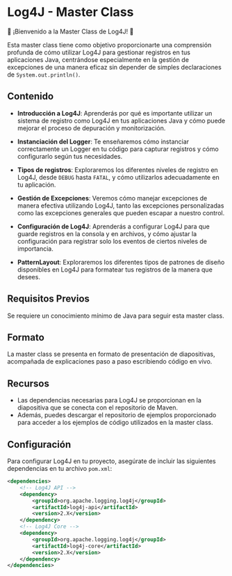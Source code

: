 # Log4J - Master Class

🚀 ¡Bienvenido a la Master Class de Log4J! 🚀

Esta master class tiene como objetivo proporcionarte una comprensión profunda de cómo utilizar Log4J para gestionar registros en tus aplicaciones Java, centrándose especialmente en la gestión de excepciones de una manera eficaz sin depender de simples declaraciones de `System.out.println()`.

## Contenido

- **Introducción a Log4J**: Aprenderás por qué es importante utilizar un sistema de registro como Log4J en tus aplicaciones Java y cómo puede mejorar el proceso de depuración y monitorización.

- **Instanciación del Logger**: Te enseñaremos cómo instanciar correctamente un Logger en tu código para capturar registros y cómo configurarlo según tus necesidades.

- **Tipos de registros**: Exploraremos los diferentes niveles de registro en Log4J, desde `DEBUG` hasta `FATAL`, y cómo utilizarlos adecuadamente en tu aplicación.

- **Gestión de Excepciones**: Veremos cómo manejar excepciones de manera efectiva utilizando Log4J, tanto las excepciones personalizadas como las excepciones generales que pueden escapar a nuestro control.

- **Configuración de Log4J**: Aprenderás a configurar Log4J para que guarde registros en la consola y en archivos, y cómo ajustar la configuración para registrar solo los eventos de ciertos niveles de importancia.

- **PatternLayout**: Exploraremos los diferentes tipos de patrones de diseño disponibles en Log4J para formatear tus registros de la manera que desees.

## Requisitos Previos

Se requiere un conocimiento mínimo de Java para seguir esta master class.

## Formato

La master class se presenta en formato de presentación de diapositivas, acompañada de explicaciones paso a paso escribiendo código en vivo.

## Recursos

- Las dependencias necesarias para Log4J se proporcionan en la diapositiva que se conecta con el repositorio de Maven.
- Además, puedes descargar el repositorio de ejemplos proporcionado para acceder a los ejemplos de código utilizados en la master class.

## Configuración

Para configurar Log4J en tu proyecto, asegúrate de incluir las siguientes dependencias en tu archivo `pom.xml`:

```xml
<dependencies>
    <!-- Log4J API -->
    <dependency>
        <groupId>org.apache.logging.log4j</groupId>
        <artifactId>log4j-api</artifactId>
        <version>2.X</version>
    </dependency>
    <!-- Log4J Core -->
    <dependency>
        <groupId>org.apache.logging.log4j</groupId>
        <artifactId>log4j-core</artifactId>
        <version>2.X</version>
    </dependency>
</dependencies>
